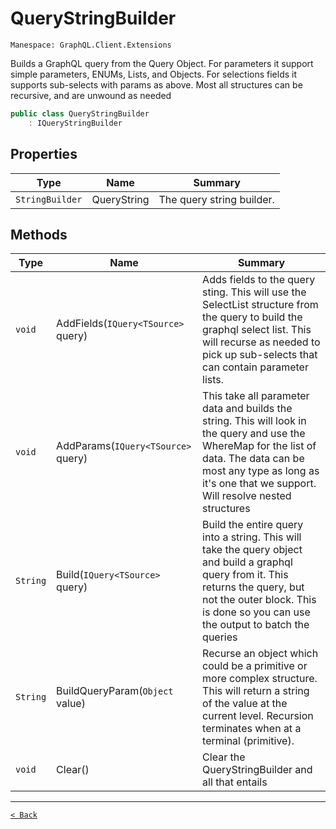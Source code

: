 # QueryStringBuilder

`Manespace: GraphQL.Client.Extensions`

Builds a GraphQL query from the Query Object. For parameters it  support simple parameters, ENUMs, Lists, and Objects.  For selections fields it supports sub-selects with params as above.    Most all structures can be recursive, and are unwound as needed

```csharp
public class QueryStringBuilder
    : IQueryStringBuilder
```

## Properties

| Type | Name | Summary |
| --- | --- | --- |
| `StringBuilder` | QueryString | The query string builder. |

## Methods

| Type | Name | Summary |
| --- | --- | --- |
| `void` | AddFields(`IQuery<TSource>` query) | Adds fields to the query sting. This will use the SelectList  structure from the query to build the graphql select list. This  will recurse as needed to pick up sub-selects that can contain  parameter lists. |
| `void` | AddParams(`IQuery<TSource>` query) | This take all parameter data  and builds the string. This will look in the query and  use the WhereMap for the list of data. The data can be  most any type as long as it's one that we support. Will  resolve nested structures |
| `String` | Build(`IQuery<TSource>` query) | Build the entire query into a string. This will take  the query object and build a graphql query from it. This  returns the query, but not the outer block. This is done so  you can use the output to batch the queries |
| `String` | BuildQueryParam(`Object` value) | Recurse an object which could be a primitive or more  complex structure. This will return a string of the value  at the current level. Recursion terminates when at a terminal  (primitive). |
| `void` | Clear() | Clear the QueryStringBuilder and all that entails |

---

[`< Back`](./)
